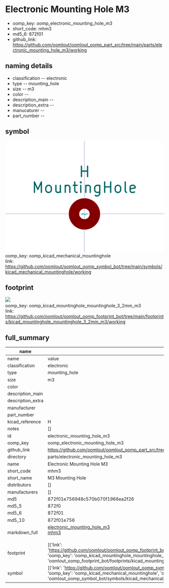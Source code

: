 # Electronic Mounting Hole M3

  
* oomp_key: oomp_electronic_mounting_hole_m3 
* short_code: mhm3
* md5_6: 872f01  
* github_link: https://github.com/oomlout/oomlout_oomp_part_src/tree/main/parts/electronic_mounting_hole_m3/working  
## naming details
* classification -- electronic
* type -- mounting_hole
* size -- m3
* color -- 
* description_main -- 
* description_extra -- 
* manucaturer -- 
* part_number -- 



## symbol

![](symbol/0/working/working_600.png)  
oomp_key: oomp_kicad_mechanical_mountinghole  
link: https://github.com/oomlout/oomlout_oomp_symbol_bot/tree/main/symbols/kicad_mechanical_mountinghole/working  

## footprint

![](footprint/0/working/working_600.png)  
oomp_key: oomp_kicad_mountinghole_mountinghole_3_2mm_m3  
link: https://github.com/oomlout/oomlout_oomp_footprint_bot/tree/main/footprints/kicad_mountinghole_mountinghole_3_2mm_m3/working  

## full_summary
| name | value | 
| --- | --- | 
| name | value | 
| classification | electronic | 
| type | mounting_hole | 
| size | m3 | 
| color |  | 
| description_main |  | 
| description_extra |  | 
| manufacturer |  | 
| part_number |  | 
| kicad_reference | H | 
| notes | [] | 
| id | electronic_mounting_hole_m3 | 
| oomp_key | oomp_electronic_mounting_hole_m3 | 
| github_link | https://github.com/oomlout/oomlout_oomp_part_src/tree/main/parts/electronic_mounting_hole_m3/working | 
| directory | parts/electronic_mounting_hole_m3 | 
| name | Electronic Mounting Hole M3 | 
| short_code | mhm3 | 
| short_name | M3 Mounting Hole | 
| distributors | [] | 
| manufacturers | [] | 
| md5 | 872f01e756948c570b070f1966ea2f26 | 
| md5_5 | 872f0 | 
| md5_6 | 872f01 | 
| md5_10 | 872f01e756 | 
| markdown_full | [electronic_mounting_hole_m3](https://github.com/oomlout/oomlout_oomp_part_src/tree/main/parts/electronic_mounting_hole_m3/working)<br>[mhm3](https://github.com/oomlout/oomlout_oomp_part_src/tree/main/parts/electronic_mounting_hole_m3/working)<br><br> | 
| footprint | [{'link': 'https://github.com/oomlout/oomlout_oomp_footprint_bot/tree/main/foootprntss/kicad_mountinghole_mountinghole_3_2mm_m3', 'oomp_key': 'oomp_kicad_mountinghole_mountinghole_3_2mm_m3', 'directory': 'oomlout_oomp_footprint_bot/footprints/kicad_mountinghole_mountinghole_3_2mm_m3//working/working.kicad_mod'}] | 
| symbol | [{'link': 'https://github.com/oomlout/oomlout_oomp_symbol_bot/tree/main/symbols/kicad_mechanical_mountinghole', 'oomp_key': 'oomp_kicad_mechanical_mountinghole', 'directory': 'oomlout_oomp_symbol_bot/symbols/kicad_mechanical_mountinghole//working/working.kicad_sym'}] | 
